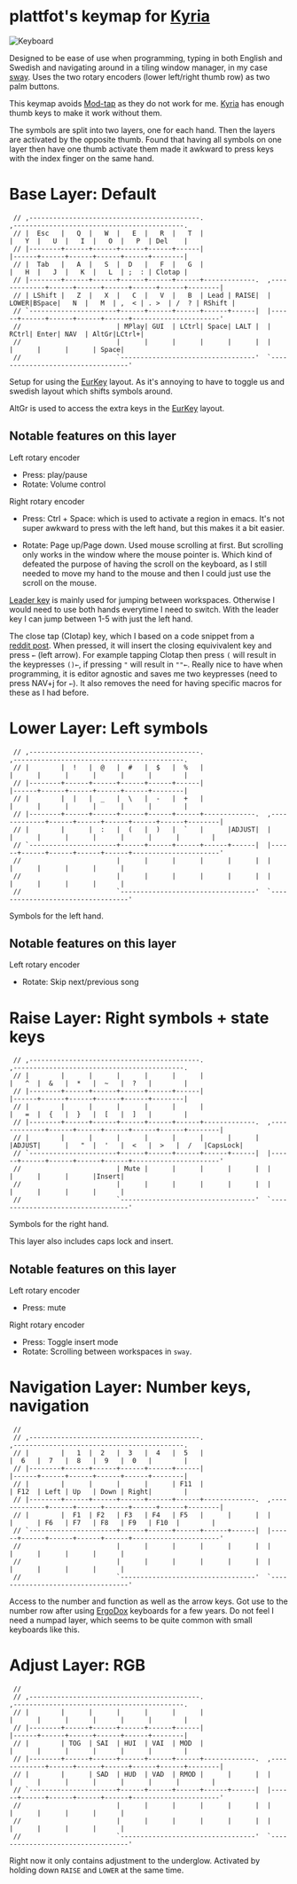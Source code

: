 # plattfot's keymap for [Kyria](https://github.com/splitkb/kyria)

![Keyboard](https://i.imgur.com/Pvsm973l.jpg)

Designed to be ease of use when programming, typing in both English
and Swedish and navigating around in a tiling window manager, in my
case [sway](https://swaywm.org/). Uses the two rotary encoders (lower
left/right thumb row) as two palm buttons.

This keymap avoids [Mod-tap](https://docs.qmk.fm/#/mod_tap) as they do
not work for me. [Kyria](https://github.com/splitkb/kyria) has enough
thumb keys to make it work without them.

The symbols are split into two layers, one for each hand. Then the
layers are activated by the opposite thumb. Found that having all
symbols on one layer then have one thumb activate them made it awkward
to press keys with the index finger on the same hand.

# Base Layer: Default
```
 // ,-------------------------------------------.                              ,-------------------------------------------.
 // |  Esc   |   Q  |   W  |   E  |   R  |   T  |                              |   Y  |   U  |   I  |   O  |   P  | Del    |
 // |--------+------+------+------+------+------|                              |------+------+------+------+------+--------|
 // |  Tab   |   A  |   S  |  D   |   F  |   G  |                              |   H  |   J  |   K  |   L  | ;  : | Clotap |
 // |--------+------+------+------+------+------+-------------.  ,-------------+------+------+------+------+------+--------|
 // | LShift |   Z  |   X  |   C  |   V  |   B  | Lead | RAISE|  | LOWER|BSpace|   N  |   M  | ,  < | . >  | /  ? | RShift |
 // `----------------------+------+------+------+------+------|  |------+------+------+------+------+----------------------'
 //                        | MPlay| GUI  | LCtrl| Space| LALT |  | RCtrl| Enter| NAV  | AltGr|LCtrl+|
 //                        |      |      |      |      |      |  |      |      |      |      | Space|
 //                        `----------------------------------'  `----------------------------------'
```

Setup for using the
[EurKey](https://eurkey.steffen.bruentjen.eu/layout.html) layout. As
it's annoying to have to toggle us and swedish layout which shifts
symbols around.

AltGr is used to access the extra keys in the
[EurKey](https://eurkey.steffen.bruentjen.eu/layout.html) layout.

## Notable features on this layer

Left rotary encoder
- Press: play/pause
- Rotate: Volume control

Right rotary encoder
- Press: Ctrl + Space: which is used to activate a region in emacs.
  It's not super awkward to press with the left hand, but this makes
  it a bit easier.

- Rotate: Page up/Page down. Used mouse scrolling at first. But
          scrolling only works in the window where the mouse pointer
          is. Which kind of defeated the purpose of having the scroll
          on the keyboard, as I still needed to move my hand to the
          mouse and then I could just use the scroll on the mouse.

[Leader key](https://docs.qmk.fm/#/feature_leader_key) is mainly used
for jumping between workspaces. Otherwise I would need to use both
hands everytime I need to switch. With the leader key I can jump
between 1-5 with just the left hand.

The close tap (Clotap) key, which I based on a code snippet from a
[reddit post](https://www.reddit.com/r/olkb/comments/citkbx/double_key_press_modifier_qmkwould_work_like/ev9cue8).
When pressed, it will insert the closing equivivalent key and press
`←` (left arrow). For example tapping Clotap then press `(` will
result in the keypresses `()←`, if pressing `"` will result in `""←`.
Really nice to have when programming, it is editor agnostic and saves
me two keypresses (need to press NAV+j for `←`). It also removes the
need for having specific macros for these as I had before.

# Lower Layer: Left symbols
```
 // ,-------------------------------------------.                              ,-------------------------------------------.
 // |        |  !   |  @   |  #   |  $   |  %   |                              |      |      |      |      |      |        |
 // |--------+------+------+------+------+------|                              |------+------+------+------+------+--------|
 // |        |  |   |  _   |  \   |  -   |  +   |                              |      |      |      |      |      |        |
 // |--------+------+------+------+------+------+-------------.  ,-------------+------+------+------+------+------+--------|
 // |        |      |  :   |  (   |  )   |  `   |      |ADJUST|  |      |      |      |      |      |      |      |        |
 // `----------------------+------+------+------+------+------|  |------+------+------+------+------+----------------------'
 //                        |      |      |      |      |      |  |      |      |      |      |      |
 //                        |      |      |      |      |      |  |      |      |      |      |      |
 //                        `----------------------------------'  `----------------------------------'
```

Symbols for the left hand. 

## Notable features on this layer

Left rotary encoder
- Rotate: Skip next/previous song

# Raise Layer: Right symbols + state keys
```
 // ,-------------------------------------------.                              ,-------------------------------------------.
 // |        |      |      |      |      |      |                              |   ^  |  &   |  *   |  ~   |  ?   |        |
 // |--------+------+------+------+------+------|                              |------+------+------+------+------+--------|
 // |        |      |      |      |      |      |                              |   =  |  {   |  }   |  [   |  ]   |        |
 // |--------+------+------+------+------+------+-------------.  ,-------------+------+------+------+------+------+--------|
 // |        |      |      |      |      |      |      |      |  |ADJUST|      |   "  |  '   |  <   |  >   |  /   |CapsLock|
 // `----------------------+------+------+------+------+------|  |------+------+------+------+------+----------------------'
 //                        | Mute |      |      |      |      |  |      |      |      |      |Insert|
 //                        |      |      |      |      |      |  |      |      |      |      |      |
 //                        `----------------------------------'  `----------------------------------'
```

Symbols for the right hand.

This layer also includes caps lock and insert.

## Notable features on this layer

Left rotary encoder
- Press: mute

Right rotary encoder
- Press: Toggle insert mode
- Rotate: Scrolling between workspaces in `sway`.

# Navigation Layer: Number keys, navigation
```
 //
 // ,-------------------------------------------.                              ,-------------------------------------------.
 // |        |   1  |  2   |  3   |  4   |  5   |                              |  6   |  7   |  8   |  9   |  0   |        |
 // |--------+------+------+------+------+------|                              |------+------+------+------+------+--------|
 // |        |      |      |      |      | F11  |                              | F12  | Left | Up   | Down | Right|        |
 // |--------+------+------+------+------+------+-------------.  ,-------------+------+------+------+------+------+--------|
 // |        |  F1  | F2   | F3   | F4   | F5   |      |      |  |      |      | F6   | F7   | F8   | F9   | F10  |        |
 // `----------------------+------+------+------+------+------|  |------+------+------+------+------+----------------------'
 //                        |      |      |      |      |      |  |      |      |      |      |      |
 //                        |      |      |      |      |      |  |      |      |      |      |      |
 //                        `----------------------------------'  `----------------------------------'
```

Access to the number and function as well as the arrow keys. Got use
to the number row after using [ErgoDox](https://www.ergodox.io/)
keyboards for a few years. Do not feel I need a numpad layer, which
seems to be quite common with small keyboards like this.

# Adjust Layer: RGB
```
 //
 // ,-------------------------------------------.                              ,-------------------------------------------.
 // |        |      |      |      |      |      |                              |      |      |      |      |      |        |
 // |--------+------+------+------+------+------|                              |------+------+------+------+------+--------|
 // |        | TOG  | SAI  | HUI  | VAI  | MOD  |                              |      |      |      |      |      |        |
 // |--------+------+------+------+------+------+-------------.  ,-------------+------+------+------+------+------+--------|
 // |        |      | SAD  | HUD  | VAD  | RMOD |      |      |  |      |      |      |      |      |      |      |        |
 // `----------------------+------+------+------+------+------|  |------+------+------+------+------+----------------------'
 //                        |      |      |      |      |      |  |      |      |      |      |      |
 //                        |      |      |      |      |      |  |      |      |      |      |      |
 //                        `----------------------------------'  `----------------------------------'
```

Right now it only contains adjustment to the underglow. Activated by
holding down `RAISE` and `LOWER` at the same time.
